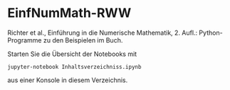 # EinfNumMath-RWW

Richter et al., Einführung in die Numerische Mathematik, 2. Aufl.: Python-Programme zu den Beispielen im Buch.

Starten Sie die Übersicht der Notebooks mit
```
jupyter-notebook Inhaltsverzeichniss.ipynb
```
aus einer Konsole in diesem Verzeichnis.